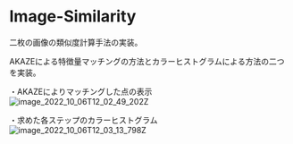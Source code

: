 # Image-Similarity

二枚の画像の類似度計算手法の実装。

AKAZEによる特徴量マッチングの方法とカラーヒストグラムによる方法の二つを実装。

・AKAZEによりマッチングした点の表示
![image_2022_10_06T12_02_49_202Z](https://user-images.githubusercontent.com/64144764/197040754-978f0875-6daa-4dcf-a644-6e25e6b6d90b.png)

・求めた各ステップのカラーヒストグラム
![image_2022_10_06T12_03_13_798Z](https://user-images.githubusercontent.com/64144764/197040764-e4b993c0-5d97-4e31-b530-f126a5babd34.png)
